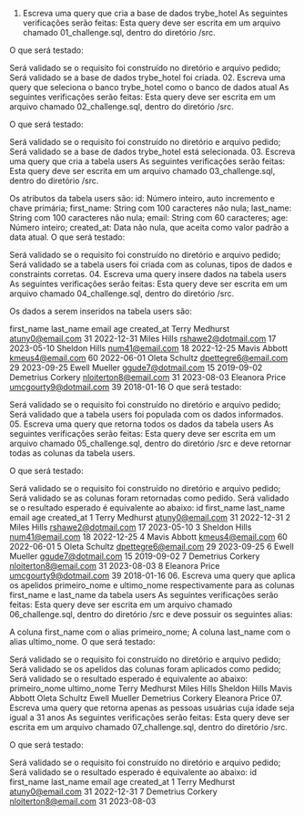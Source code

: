 01. Escreva uma query que cria a base de dados trybe_hotel
As seguintes verificações serão feitas:
Esta query deve ser escrita em um arquivo chamado 01_challenge.sql, dentro do diretório /src.

O que será testado:

Será validado se o requisito foi construído no diretório e arquivo pedido;
Será validado se a base de dados trybe_hotel foi criada.
02. Escreva uma query que seleciona o banco trybe_hotel como o banco de dados atual
As seguintes verificações serão feitas:
Esta query deve ser escrita em um arquivo chamado 02_challenge.sql, dentro do diretório /src.

O que será testado:

Será validado se o requisito foi construído no diretório e arquivo pedido;
Será validado se a base de dados trybe_hotel está selecionada.
03. Escreva uma query que cria a tabela users
As seguintes verificações serão feitas:
Esta query deve ser escrita em um arquivo chamado 03_challenge.sql, dentro do diretório /src.

Os atributos da tabela users são:
id: Número inteiro, auto incremento e chave primária;
first_name: String com 100 caracteres não nula;
last_name: String com 100 caracteres não nula;
email: String com 60 caracteres;
age: Número inteiro;
created_at: Data não nula, que aceita como valor padrão a data atual.
O que será testado:

Será validado se o requisito foi construído no diretório e arquivo pedido;
Será validado se a tabela users foi criada com as colunas, tipos de dados e constraints corretas.
04. Escreva uma query insere dados na tabela users
As seguintes verificações serão feitas:
Esta query deve ser escrita em um arquivo chamado 04_challenge.sql, dentro do diretório /src.

Os dados a serem inseridos na tabela users são:

first_name	last_name	email	age	created_at
Terry	Medhurst	atuny0@email.com	31	2022-12-31
Miles	Hills	rshawe2@dotmail.com	17	2023-05-10
Sheldon	Hills	num41@email.com	18	2022-12-25
Mavis	Abbott	kmeus4@email.com	60	2022-06-01
Oleta	Schultz	dpettegre6@email.com	29	2023-09-25
Ewell	Mueller	ggude7@dotmail.com	15	2019-09-02
Demetrius	Corkery	nloiterton8@email.com	31	2023-08-03
Eleanora	Price	umcgourty9@dotmail.com	39	2018-01-16
O que será testado:

Será validado se o requisito foi construído no diretório e arquivo pedido;
Será validado que a tabela users foi populada com os dados informados.
05. Escreva uma query que retorna todos os dados da tabela users
As seguintes verificações serão feitas:
Esta query deve ser escrita em um arquivo chamado 05_challenge.sql, dentro do diretório /src e deve retornar todas as colunas da tabela users.

O que será testado:

Será validado se o requisito foi construído no diretório e arquivo pedido;
Será validado se as colunas foram retornadas como pedido.
Será validado se o resultado esperado é equivalente ao abaixo:
id	first_name	last_name	email	age	created_at
1	Terry	Medhurst	atuny0@email.com	31	2022-12-31
2	Miles	Hills	rshawe2@dotmail.com	17	2023-05-10
3	Sheldon	Hills	num41@email.com	18	2022-12-25
4	Mavis	Abbott	kmeus4@email.com	60	2022-06-01
5	Oleta	Schultz	dpettegre6@email.com	29	2023-09-25
6	Ewell	Mueller	ggude7@dotmail.com	15	2019-09-02
7	Demetrius	Corkery	nloiterton8@email.com	31	2023-08-03
8	Eleanora	Price	umcgourty9@dotmail.com	39	2018-01-16
06. Escreva uma query que aplica os apelidos primeiro_nome e ultimo_nome respectivamente para as colunas first_name e last_name da tabela users
As seguintes verificações serão feitas:
Esta query deve ser escrita em um arquivo chamado 06_challenge.sql, dentro do diretório /src e deve possuir os seguintes alias:

A coluna first_name com o alias primeiro_nome;
A coluna last_name com o alias ultimo_nome.
O que será testado:

Será validado se o requisito foi construído no diretório e arquivo pedido;
Será validado se os apelidos das colunas foram aplicados como pedido;
Será validado se o resultado esperado é equivalente ao abaixo:
primeiro_nome	ultimo_nome
Terry	Medhurst
Miles	Hills
Sheldon	Hills
Mavis	Abbott
Oleta	Schultz
Ewell	Mueller
Demetrius	Corkery
Eleanora	Price
07. Escreva uma query que retorna apenas as pessoas usuárias cuja idade seja igual a 31 anos
As seguintes verificações serão feitas:
Esta query deve ser escrita em um arquivo chamado 07_challenge.sql, dentro do diretório /src.

O que será testado:

Será validado se o requisito foi construído no diretório e arquivo pedido;
Será validado se o resultado esperado é equivalente ao abaixo:
id	first_name	last_name	email	age	created_at
1	Terry	Medhurst	atuny0@email.com	31	2022-12-31
7	Demetrius	Corkery	nloiterton8@email.com	31	2023-08-03